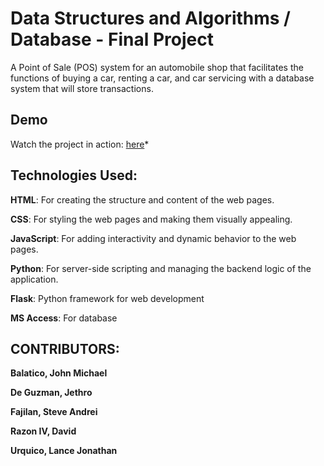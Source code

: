 # Data Structures and Algorithms / Database - Final Project

<p>A Point of Sale (POS) system for an automobile shop that facilitates the
functions of buying a car, renting a car, and car servicing with a database system that will
store transactions.</p>

## Demo
Watch the project in action: 
[here](https://reccloud.com/u/onegqtq)*

## Technologies Used:

**HTML**: For creating the structure and content of the web pages.

**CSS**: For styling the web pages and making them visually appealing.

**JavaScript**: For adding interactivity and dynamic behavior to the web pages.

**Python**: For server-side scripting and managing the backend logic of the application.

**Flask**: Python framework for web development

**MS Access**: For database 



## CONTRIBUTORS:

**Balatico, John Michael**

**De Guzman, Jethro**

**Fajilan, Steve Andrei** 

**Razon IV, David**

**Urquico, Lance Jonathan**
